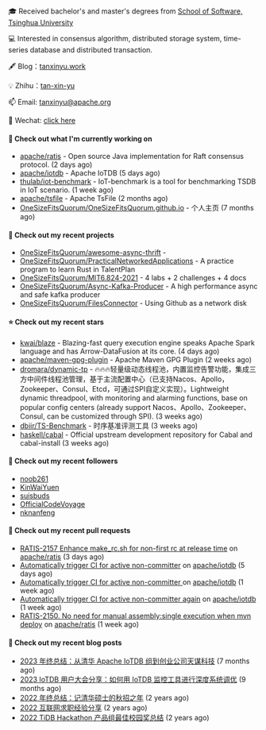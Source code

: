 🎓 Received bachelor's and master's degrees from [School of Software, Tsinghua University](https://www.thss.tsinghua.edu.cn/)

💻 Interested in consensus algorithm, distributed storage system, time-series database and distributed transaction.

🖋 Blog：[tanxinyu.work](https://tanxinyu.work)

💡 Zhihu：[tan-xin-yu](https://www.zhihu.com/people/tan-xin-yu-22)

📫 Email: [tanxinyu@apache.org](mailto:tanxinyu@apache.org)

💬 Wechat: [click here](https://github.com/LebronAl/LebronAl/issues/1)

#### 👷 Check out what I'm currently working on

- [apache/ratis](https://github.com/apache/ratis) - Open source Java implementation for Raft consensus protocol. (2 days ago)
- [apache/iotdb](https://github.com/apache/iotdb) - Apache IoTDB (5 days ago)
- [thulab/iot-benchmark](https://github.com/thulab/iot-benchmark) - IoT-benchmark is a tool for benchmarking TSDB in IoT scenario. (1 week ago)
- [apache/tsfile](https://github.com/apache/tsfile) - Apache TsFile (2 months ago)
- [OneSizeFitsQuorum/OneSizeFitsQuorum.github.io](https://github.com/OneSizeFitsQuorum/OneSizeFitsQuorum.github.io) - 个人主页 (7 months ago)

#### 🌱 Check out my recent projects

- [OneSizeFitsQuorum/awesome-async-thrift](https://github.com/OneSizeFitsQuorum/awesome-async-thrift) - 
- [OneSizeFitsQuorum/PracticalNetworkedApplications](https://github.com/OneSizeFitsQuorum/PracticalNetworkedApplications) - A practice program to learn Rust in TalentPlan
- [OneSizeFitsQuorum/MIT6.824-2021](https://github.com/OneSizeFitsQuorum/MIT6.824-2021) - 4 labs &#43; 2 challenges &#43; 4 docs
- [OneSizeFitsQuorum/Async-Kafka-Producer](https://github.com/OneSizeFitsQuorum/Async-Kafka-Producer) - A high performance async and safe kafka producer
- [OneSizeFitsQuorum/FilesConnector](https://github.com/OneSizeFitsQuorum/FilesConnector) - Using Github as a network disk

#### ⭐ Check out my recent stars

- [kwai/blaze](https://github.com/kwai/blaze) - Blazing-fast query execution engine speaks Apache Spark language and has Arrow-DataFusion at its core. (4 days ago)
- [apache/maven-gpg-plugin](https://github.com/apache/maven-gpg-plugin) - Apache Maven GPG Plugin (2 weeks ago)
- [dromara/dynamic-tp](https://github.com/dromara/dynamic-tp) - 🔥🔥🔥轻量级动态线程池，内置监控告警功能，集成三方中间件线程池管理，基于主流配置中心（已支持Nacos、Apollo，Zookeeper、Consul、Etcd，可通过SPI自定义实现）。Lightweight dynamic threadpool, with monitoring and alarming functions, base on popular config centers (already support Nacos、Apollo、Zookeeper、Consul, can be customized through SPI). (3 weeks ago)
- [dbiir/TS-Benchmark](https://github.com/dbiir/TS-Benchmark) - 时序基准评测工具 (3 weeks ago)
- [haskell/cabal](https://github.com/haskell/cabal) - Official upstream development repository for Cabal and cabal-install (3 weeks ago)

#### 👯 Check out my recent followers

- [noob261](https://github.com/noob261)
- [KinWaiYuen](https://github.com/KinWaiYuen)
- [suisbuds](https://github.com/suisbuds)
- [OfficialCodeVoyage](https://github.com/OfficialCodeVoyage)
- [nknanfeng](https://github.com/nknanfeng)

#### 🔨 Check out my recent pull requests

- [RATIS-2157 Enhance make_rc.sh for non-first rc at release time](https://github.com/apache/ratis/pull/1149) on [apache/ratis](https://github.com/apache/ratis) (3 days ago)
- [Automatically trigger CI for active non-committer](https://github.com/apache/iotdb/pull/13486) on [apache/iotdb](https://github.com/apache/iotdb) (5 days ago)
- [Automatically trigger CI for active non-committer ](https://github.com/apache/iotdb/pull/13450) on [apache/iotdb](https://github.com/apache/iotdb) (1 week ago)
- [Automatically trigger CI for active non-committer again](https://github.com/apache/iotdb/pull/13442) on [apache/iotdb](https://github.com/apache/iotdb) (1 week ago)
- [RATIS-2150. No need for manual assembly:single execution when mvn deploy](https://github.com/apache/ratis/pull/1144) on [apache/ratis](https://github.com/apache/ratis) (1 week ago)

#### 📜 Check out my recent blog posts

- [2023 年终总结：从清华 Apache IoTDB 组到创业公司天谋科技](https://tanxinyu.work/2023-annual-summary/) (7 months ago)
- [2023 IoTDB 用户大会分享：如何用 IoTDB 监控工具进行深度系统调优](https://tanxinyu.work/2023-iotdb-submit/) (9 months ago)
- [2022 年终总结：记清华硕士的秋招之年](https://tanxinyu.work/2022-annual-summary/) (2 years ago)
- [2022 互联网求职经验分享](https://tanxinyu.work/2022-internet-job-hunting-experience-sharing/) (2 years ago)
- [2022 TiDB Hackathon 产品组最佳校园奖总结](https://tanxinyu.work/2022-tidb-hackathon/) (2 years ago)
